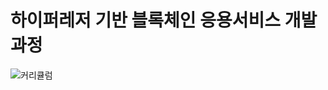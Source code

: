 # 하이퍼레저 기반 블록체인 응용서비스 개발과정
![커리큘럼](https://cfile1.onoffmix.com/attach/Et0dS3c2rGPZQWvpenIyU5k89jVhgTBC)
